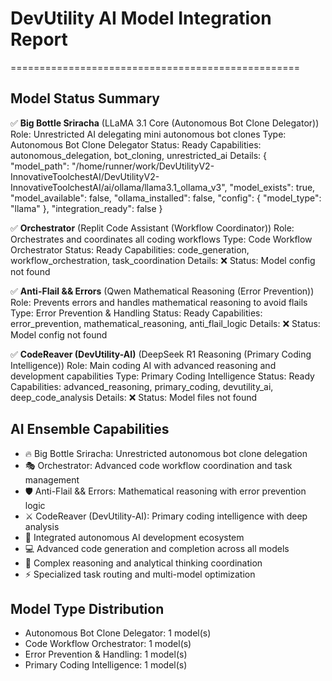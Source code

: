 # DevUtility AI Model Integration Report
==================================================

## Model Status Summary

✅ **Big Bottle Sriracha** (LLaMA 3.1 Core (Autonomous Bot Clone Delegator))
   Role: Unrestricted AI delegating mini autonomous bot clones
   Type: Autonomous Bot Clone Delegator
   Status: Ready
   Capabilities: autonomous_delegation, bot_cloning, unrestricted_ai
   Details: {
  "model_path": "/home/runner/work/DevUtilityV2-InnovativeToolchestAI/DevUtilityV2-InnovativeToolchestAI/ai/ollama/llama3.1_ollama_v3",
  "model_exists": true,
  "model_available": false,
  "ollama_installed": false,
  "config": {
    "model_type": "llama"
  },
  "integration_ready": false
}

✅ **Orchestrator** (Replit Code Assistant (Workflow Coordinator))
   Role: Orchestrates and coordinates all coding workflows
   Type: Code Workflow Orchestrator
   Status: Ready
   Capabilities: code_generation, workflow_orchestration, task_coordination
   Details: ❌ Status: Model config not found

✅ **Anti-Flail && Errors** (Qwen Mathematical Reasoning (Error Prevention))
   Role: Prevents errors and handles mathematical reasoning to avoid flails
   Type: Error Prevention & Handling
   Status: Ready
   Capabilities: error_prevention, mathematical_reasoning, anti_flail_logic
   Details: ❌ Status: Model config not found

✅ **CodeReaver (DevUtility-AI)** (DeepSeek R1 Reasoning (Primary Coding Intelligence))
   Role: Main coding AI with advanced reasoning and development capabilities
   Type: Primary Coding Intelligence
   Status: Ready
   Capabilities: advanced_reasoning, primary_coding, devutility_ai, deep_code_analysis
   Details: ❌ Status: Model files not found

## AI Ensemble Capabilities

- 🔥 Big Bottle Sriracha: Unrestricted autonomous bot clone delegation
- 🎭 Orchestrator: Advanced code workflow coordination and task management
- 🛡️ Anti-Flail && Errors: Mathematical reasoning with error prevention logic
- ⚔️ CodeReaver (DevUtility-AI): Primary coding intelligence with deep analysis
- 🤖 Integrated autonomous AI development ecosystem
- 💻 Advanced code generation and completion across all models
- 🧠 Complex reasoning and analytical thinking coordination
- ⚡ Specialized task routing and multi-model optimization

## Model Type Distribution

- Autonomous Bot Clone Delegator: 1 model(s)
- Code Workflow Orchestrator: 1 model(s)
- Error Prevention & Handling: 1 model(s)
- Primary Coding Intelligence: 1 model(s)

